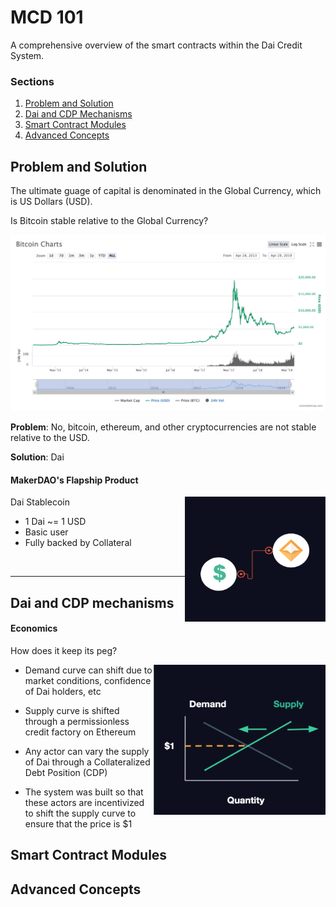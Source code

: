 # MCD 101

A comprehensive overview of the smart contracts within the Dai Credit System.

### Sections
1. [Problem and Solution](#problem-and-solution)
2. [Dai and CDP Mechanisms](#dai-and-cdp-mechanisms)
3. [Smart Contract Modules](#smart-contract-modules)
4. [Advanced Concepts](#advanced-concepts)

## Problem and Solution
The ultimate guage of capital is denominated in the Global Currency, which is US Dollars (USD).

Is Bitcoin stable relative to the Global Currency?

![bitcoinChart](./pictures/bitcoinChart.png)

**Problem**: No, bitcoin, ethereum, and other cryptocurrencies are not stable relative to the USD.

**Solution**: Dai

#### MakerDAO's Flapship Product

<img align="right" width="225" height="200" src="./pictures/daipeg.png">

Dai Stablecoin
* 1 Dai ~= 1 USD
* Basic user
* Fully backed by Collateral





<br/>

---
## Dai and CDP mechanisms

#### Economics
How does it keep its peg?

<img align="right" width="275" height="240" padding="30" src="./pictures/supplyDemand.png">

- Demand curve can shift due to market conditions, confidence of Dai holders, etc

- Supply curve is shifted through a permissionless credit factory on Ethereum

- Any actor can vary the supply of Dai through a Collateralized Debt Position (CDP)

- The system was built so that these actors are incentivized to shift the supply curve to ensure that the price is $1


## Smart Contract Modules

## Advanced Concepts
